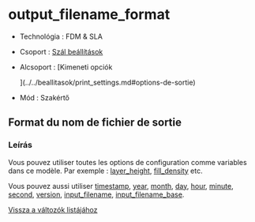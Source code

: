 # output\_filename\_format

* Technológia : FDM & SLA
* Csoport : [Szál beállítások](../filament_settings/filament_settings.md)
* Alcsoport : \[Kimeneti opciók

  \]\(../../beallitasok/print\_settings.md\#options-de-sortie\)

* Mód : Szakértő

## Format du nom de fichier de sortie

### Leírás

Vous pouvez utiliser toutes les options de configuration comme variables dans ce modèle. Par exemple : [layer\_height](layer_height.md), [fill\_density](fill_density.md) etc.

Vous pouvez aussi utiliser [timestamp](timestamp.md), [year](year.md), [month](month.md), [day](day.md), [hour](hour.md), [minute](minute.md), [second](second.md), [version](version.md), [input\_filename](input_filename.md), [input\_filename\_base](input_filename_base.md).

[Vissza a változók listájához](../../variable_list)

